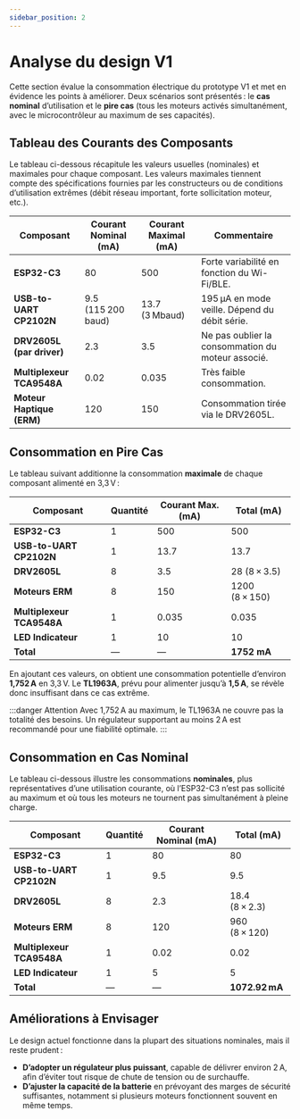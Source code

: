 ```yaml
---
sidebar_position: 2
---
```


# Analyse du design V1

Cette section évalue la consommation électrique du prototype V1 et met en évidence les points à améliorer. Deux scénarios sont présentés : le **cas nominal** d’utilisation et le **pire cas** (tous les moteurs activés simultanément, avec le microcontrôleur au maximum de ses capacités).

## Tableau des Courants des Composants

Le tableau ci-dessous récapitule les valeurs usuelles (nominales) et maximales pour chaque composant. Les valeurs maximales tiennent compte des spécifications fournies par les constructeurs ou de conditions d’utilisation extrêmes (débit réseau important, forte sollicitation moteur, etc.).

| Composant                  | Courant Nominal (mA) | Courant Maximal (mA) | Commentaire                                       |
|----------------------------|-----------------------|-----------------------|----------------------------------------------------|
| **ESP32-C3**               | 80                   | 500                   | Forte variabilité en fonction du Wi-Fi/BLE.       |
| **USB-to-UART CP2102N**    | 9.5 (115 200 baud)   | 13.7 (3 Mbaud)        | 195 µA en mode veille. Dépend du débit série.     |
| **DRV2605L (par driver)**  | 2.3                  | 3.5                   | Ne pas oublier la consommation du moteur associé. |
| **Multiplexeur TCA9548A**  | 0.02                 | 0.035                 | Très faible consommation.                         |
| **Moteur Haptique (ERM)**  | 120                  | 150                   | Consommation tirée via le DRV2605L.               |

## Consommation en Pire Cas

Le tableau suivant additionne la consommation **maximale** de chaque composant alimenté en 3,3 V :

| Composant                  | Quantité | Courant Max. (mA) | Total (mA)                               |
|----------------------------|----------|--------------------|------------------------------------------|
| **ESP32-C3**               | 1        | 500                | 500                                      |
| **USB-to-UART CP2102N**    | 1        | 13.7               | 13.7                                     |
| **DRV2605L**               | 8        | 3.5                | 28 (8 × 3.5)                             |
| **Moteurs ERM**            | 8        | 150                | 1200 (8 × 150)                           |
| **Multiplexeur TCA9548A**  | 1        | 0.035              | 0.035                                    |
| **LED Indicateur**         | 1        | 10                 | 10                                       |
| **Total**                  | —        | —                  | **1752 mA**                              |

En ajoutant ces valeurs, on obtient une consommation potentielle d’environ **1,752 A** en 3,3 V. Le **TL1963A**, prévu pour alimenter jusqu’à **1,5 A**, se révèle donc insuffisant dans ce cas extrême.

:::danger Attention
Avec 1,752 A au maximum, le TL1963A ne couvre pas la totalité des besoins. Un régulateur supportant au moins 2 A est recommandé pour une fiabilité optimale.
:::

## Consommation en Cas Nominal

Le tableau ci-dessous illustre les consommations **nominales**, plus représentatives d’une utilisation courante, où l’ESP32-C3 n’est pas sollicité au maximum et où tous les moteurs ne tournent pas simultanément à pleine charge.

| Composant                  | Quantité | Courant Nominal (mA) | Total (mA)                                  |
|----------------------------|----------|-----------------------|---------------------------------------------|
| **ESP32-C3**               | 1        | 80                    | 80                                          |
| **USB-to-UART CP2102N**    | 1        | 9.5                   | 9.5                                         |
| **DRV2605L**               | 8        | 2.3                   | 18.4 (8 × 2.3)                              |
| **Moteurs ERM**            | 8        | 120                   | 960 (8 × 120)                               |
| **Multiplexeur TCA9548A**  | 1        | 0.02                  | 0.02                                        |
| **LED Indicateur**         | 1        | 5                     | 5                                           |
| **Total**                  | —        | —                     | **1072.92 mA**                              |

## Améliorations à Envisager

Le design actuel fonctionne dans la plupart des situations nominales, mais il reste prudent :

- **D’adopter un régulateur plus puissant**, capable de délivrer environ 2 A, afin d’éviter tout risque de chute de tension ou de surchauffe.  
- **D’ajuster la capacité de la batterie** en prévoyant des marges de sécurité suffisantes, notamment si plusieurs moteurs fonctionnent souvent en même temps.
